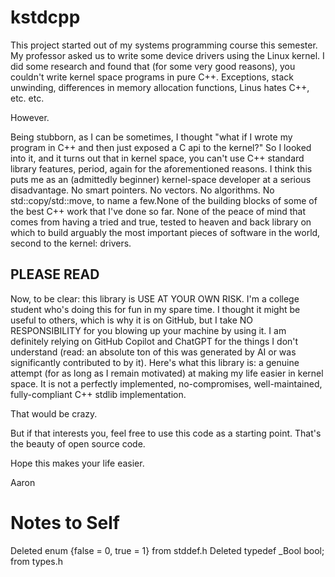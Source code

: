 # kstdcpp

This project started out of my systems programming course this semester. My professor asked us to write some device drivers
using the Linux kernel. I did some research and found that (for some very good reasons), you couldn't write kernel space
programs in pure C++. Exceptions, stack unwinding, differences in memory allocation functions, Linus hates C++, etc. etc.

However.

Being stubborn, as I can be sometimes, I thought "what if I wrote my program in C++ and then just exposed a C api to the kernel?"
So I looked into it, and it turns out that in kernel space, you can't use C++ standard library features, period, again for the 
aforementioned reasons. I think this puts me as an (admittedly beginner) kernel-space developer at a serious disadvantage. 
No smart pointers. No vectors. No algorithms. No std::copy/std::move, to name a few.None of the building blocks of some of the best C++ work that I've done so far. None of the peace of mind that comes from having a tried and true, tested to heaven and back library on which to build arguably the most important pieces of software in the world, second to the kernel: drivers.

## PLEASE READ

Now, to be clear: this library is USE AT YOUR OWN RISK. I'm a college student who's doing this for fun in my spare time. 
I thought it might be useful to others, which is why it is on GitHub, but I take NO RESPONSIBILITY for you blowing up your machine
by using it. I am definitely relying on GitHub Copilot and ChatGPT for the things I don't understand (read: an absolute ton of this
was generated by AI or was significantly contributed to by it). Here's what this library is: a genuine attempt (for as long as 
I remain motivated) at making my life easier in kernel space. It is not a perfectly implemented, no-compromises, well-maintained,
fully-compliant C++ stdlib implementation.

That would be crazy.

But if that interests you, feel free to use this code as a starting point. That's the beauty of open source code. 

Hope this makes your life easier.

Aaron





# Notes to Self
Deleted enum {false = 0, true = 1} from stddef.h
Deleted typedef _Bool bool; from types.h
